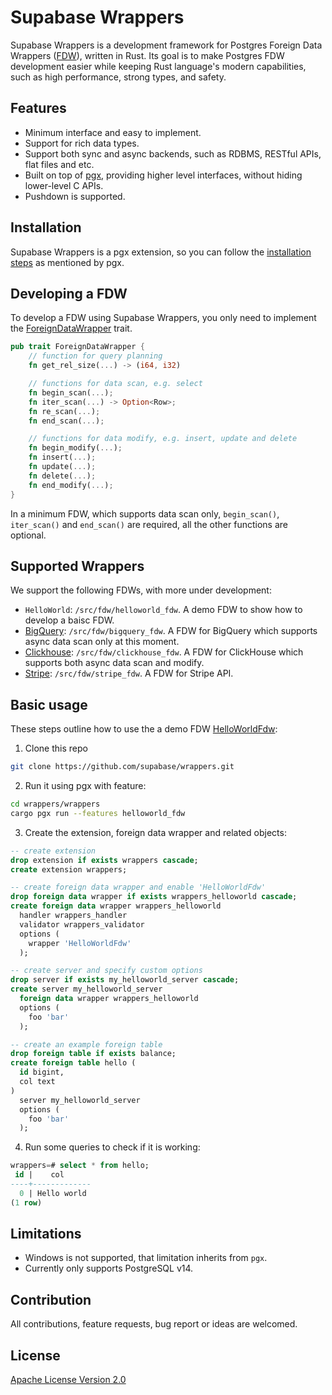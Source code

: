# Supabase Wrappers

Supabase Wrappers is a development framework for Postgres Foreign Data Wrappers ([FDW](https://wiki.postgresql.org/wiki/Foreign_data_wrappers)), written in Rust. Its goal is to make Postgres FDW development easier while keeping Rust language's modern capabilities, such as high performance, strong types, and safety.

## Features

- Minimum interface and easy to implement.
- Support for rich data types.
- Support both sync and async backends, such as RDBMS, RESTful APIs, flat files and etc.
- Built on top of [pgx](https://github.com/tcdi/pgx), providing higher level interfaces, without hiding lower-level C APIs.
- Pushdown is supported.

## Installation

Supabase Wrappers is a pgx extension, so you can follow the [installation steps](https://github.com/tcdi/pgx#system-requirements) as mentioned by pgx.

## Developing a FDW

To develop a FDW using Supabase Wrappers, you only need to implement the [ForeignDataWrapper](./supabase-wrappers/src/interface.rs) trait.

```rust
pub trait ForeignDataWrapper {
    // function for query planning
    fn get_rel_size(...) -> (i64, i32)

    // functions for data scan, e.g. select
    fn begin_scan(...);
    fn iter_scan(...) -> Option<Row>;
    fn re_scan(...);
    fn end_scan(...);

    // functions for data modify, e.g. insert, update and delete
    fn begin_modify(...);
    fn insert(...);
    fn update(...);
    fn delete(...);
    fn end_modify(...);
}
```

In a minimum FDW, which supports data scan only, `begin_scan()`, `iter_scan()` and `end_scan()` are required, all the other functions are optional.

## Supported Wrappers

We support the following FDWs, with more under development:

- `HelloWorld`: `/src/fdw/helloworld_fdw`. A demo FDW to show how to develop a baisc FDW.
- [BigQuery](https://cloud.google.com/bigquery): `/src/fdw/bigquery_fdw`. A FDW for BigQuery which supports async data scan only at this moment. 
- [Clickhouse](https://clickhouse.com/): `/src/fdw/clickhouse_fdw`. A FDW for ClickHouse which supports both async data scan and modify. 
- [Stripe](https://stripe.com/): `/src/fdw/stripe_fdw`. A FDW for Stripe API.

## Basic usage

These steps outline how to use the a demo FDW [HelloWorldFdw](./src/fdw/helloworld_fdw):

1. Clone this repo

```bash
git clone https://github.com/supabase/wrappers.git
```

2. Run it using pgx with feature:

```bash
cd wrappers/wrappers
cargo pgx run --features helloworld_fdw
```

3. Create the extension, foreign data wrapper and related objects:

```sql
-- create extension
drop extension if exists wrappers cascade;
create extension wrappers;

-- create foreign data wrapper and enable 'HelloWorldFdw'
drop foreign data wrapper if exists wrappers_helloworld cascade;
create foreign data wrapper wrappers_helloworld
  handler wrappers_handler
  validator wrappers_validator
  options (
    wrapper 'HelloWorldFdw'
  );

-- create server and specify custom options
drop server if exists my_helloworld_server cascade;
create server my_helloworld_server
  foreign data wrapper wrappers_helloworld
  options (
    foo 'bar'
  );

-- create an example foreign table
drop foreign table if exists balance;
create foreign table hello (
  id bigint,
  col text
)
  server my_helloworld_server
  options (
    foo 'bar'
  );
```

4. Run some queries to check if it is working:

```sql
wrappers=# select * from hello;
 id |    col
----+-------------
  0 | Hello world
(1 row)
```

## Limitations

- Windows is not supported, that limitation inherits from `pgx`.
- Currently only supports PostgreSQL v14.

## Contribution

All contributions, feature requests, bug report or ideas are welcomed.

## License

[Apache License Version 2.0](./LICENSE)

